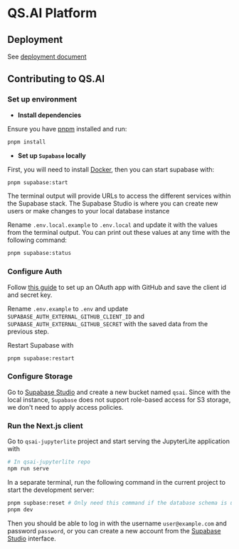 # QS.AI Platform

## Deployment

See [deployment document](./documentation/deployment.md)

## Contributing to QS.AI

### Set up environment

- **Install dependencies**

Ensure you have [pnpm](https://pnpm.io/installation) installed and run:

```bash
pnpm install
```

- **Set up `Supabase` locally**

First, you will need to install [Docker](https://www.docker.com/get-started/), then you can start supabase with:

```bash
pnpm supabase:start
```

The terminal output will provide URLs to access the different services within the Supabase stack. The Supabase Studio is where you can create new users or make changes to your local database instance

Rename `.env.local.example` to `.env.local` and update it with the values from the terminal output. You can print out these values at any time with the following command:

```bash
pnpm supabase:status
```

### Configure Auth

Follow [this guide](https://supabase.com/docs/guides/auth/social-login/auth-github) to set up an OAuth app with GitHub and save the client id and secret key.

Rename `.env.example` to `.env` and update `SUPABASE_AUTH_EXTERNAL_GITHUB_CLIENT_ID` and `SUPABASE_AUTH_EXTERNAL_GITHUB_SECRET` with the saved data from the previous step.

Restart Supabase with

```bash
pnpm supabase:restart
```

### Configure Storage

Go to [Supabase Studio](http://127.0.0.1:54323/project/default/storage/buckets) and create a new bucket named `qsai`. Since with the local instance, `Supabase` does not support role-based access for S3 storage, we don't need to apply access policies.

### Run the Next.js client

Go to `qsai-jupyterlite` project and start serving the JupyterLite application with

```bash
# In qsai-jupyterlite repo
npm run serve
```

In a separate terminal, run the following command in the current project to start the development server:

```bash
pnpm supbase:reset # Only need this command if the database schema is updated
pnpm dev
```

Then you should be able to log in with the username `user@example.com` and password `password`, or you can create a new account from the [Supabase Studio](http://127.0.0.1:54323/project/default/auth/users) interface.
